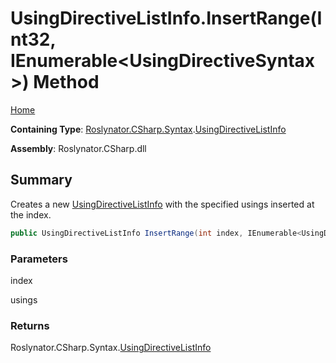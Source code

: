 # UsingDirectiveListInfo\.InsertRange\(Int32, IEnumerable\<UsingDirectiveSyntax>\) Method

[Home](../../../../../README.md)

**Containing Type**: [Roslynator.CSharp.Syntax](../../README.md)\.[UsingDirectiveListInfo](../README.md)

**Assembly**: Roslynator\.CSharp\.dll

## Summary

Creates a new [UsingDirectiveListInfo](../README.md) with the specified usings inserted at the index\.

```csharp
public UsingDirectiveListInfo InsertRange(int index, IEnumerable<UsingDirectiveSyntax> usings)
```

### Parameters

index



usings



### Returns

Roslynator\.CSharp\.Syntax\.[UsingDirectiveListInfo](../README.md)

